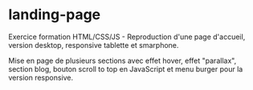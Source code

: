 # landing-page
Exercice formation HTML/CSS/JS - Reproduction d'une page d'accueil, version desktop, responsive tablette et smarphone.

Mise en page de plusieurs sections avec effet hover, effet "parallax", section blog, bouton scroll to top en JavaScript et menu burger pour la version responsive.

